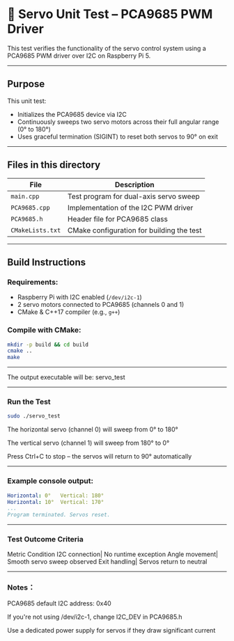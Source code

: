 # 🧪 Servo Unit Test – PCA9685 PWM Driver

This test verifies the functionality of the servo control system using a PCA9685 PWM driver over I2C on Raspberry Pi 5.

---

##  Purpose

This unit test:
- Initializes the PCA9685 device via I2C
- Continuously sweeps two servo motors across their full angular range (0° to 180°)
- Uses graceful termination (SIGINT) to reset both servos to 90° on exit

---

##  Files in this directory

| File          | Description                          |
|---------------|--------------------------------------|
| `main.cpp`    | Test program for dual-axis servo sweep |
| `PCA9685.cpp` | Implementation of the I2C PWM driver |
| `PCA9685.h`   | Header file for PCA9685 class        |
| `CMakeLists.txt` | CMake configuration for building the test |

---

##  Build Instructions

### Requirements:
- Raspberry Pi with I2C enabled (`/dev/i2c-1`)
- 2 servo motors connected to PCA9685 (channels 0 and 1)
- CMake & C++17 compiler (e.g., `g++`)

### Compile with CMake:
```bash
mkdir -p build && cd build
cmake ..
make
``` 
---

The output executable will be: servo_test

---

 ### Run the Test
```bash
sudo ./servo_test
``` 
The horizontal servo (channel 0) will sweep from 0° to 180°

The vertical servo (channel 1) will sweep from 180° to 0°

Press Ctrl+C to stop – the servos will return to 90° automatically

---

### Example console output:
```yaml
Horizontal: 0°   Vertical: 180°
Horizontal: 10°  Vertical: 170°
...
Program terminated. Servos reset.
```

---

### Test Outcome Criteria

Metric	Condition
I2C connection|	No runtime exception
Angle movement|	Smooth servo sweep observed
Exit handling|	Servos return to neutral

---

### Notes：

PCA9685 default I2C address: 0x40

If you're not using /dev/i2c-1, change I2C_DEV in PCA9685.h

Use a dedicated power supply for servos if they draw significant current